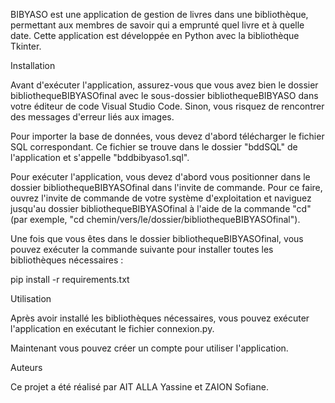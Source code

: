 BIBYASO est une application de gestion de livres dans une bibliothèque, permettant aux membres de savoir qui a emprunté quel livre et à quelle date. Cette application est développée en Python avec la bibliothèque Tkinter.

Installation

Avant d'exécuter l'application, assurez-vous que vous avez bien le dossier bibliothequeBIBYASOfinal avec le sous-dossier bibliothequeBIBYASO dans votre éditeur de code Visual Studio Code. Sinon, vous risquez de rencontrer des messages d'erreur liés aux images.

Pour importer la base de données, vous devez d'abord télécharger le fichier SQL correspondant. Ce fichier se trouve dans le dossier "bddSQL" de l'application et s'appelle "bddbibyaso1.sql".

Pour exécuter l'application, vous devez d'abord vous positionner dans le dossier bibliothequeBIBYASOfinal dans l'invite de commande. Pour ce faire, ouvrez l'invite de commande de votre système d'exploitation et naviguez jusqu'au dossier bibliothequeBIBYASOfinal à l'aide de la commande "cd" (par exemple, "cd chemin/vers/le/dossier/bibliothequeBIBYASOfinal").

Une fois que vous êtes dans le dossier bibliothequeBIBYASOfinal, vous pouvez exécuter la commande suivante pour installer toutes les bibliothèques nécessaires :

pip install -r requirements.txt

Utilisation

Après avoir installé les bibliothèques nécessaires, vous pouvez exécuter l'application en exécutant le fichier connexion.py.

Maintenant vous pouvez créer un compte pour utiliser l'application.

Auteurs

Ce projet a été réalisé par AIT ALLA Yassine et ZAION Sofiane.
